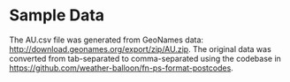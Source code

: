 # Sample Data

The AU.csv file was generated from GeoNames data: http://download.geonames.org/export/zip/AU.zip.
The original data was converted from tab-separated to comma-separated using the codebase in 
https://github.com/weather-balloon/fn-ps-format-postcodes.